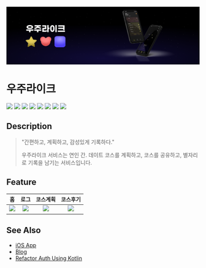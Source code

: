 ![cover.png](cover.png)

# 우주라이크

<div>
    <img src="https://img.shields.io/badge/Java-744E3B?style=flat&logo=&logoColor=white"/>
    <img src="https://img.shields.io/badge/Spring%20Boot-6DB33F?style=flat&logo=Spring&logoColor=white"/>
    <img src="https://img.shields.io/badge/Spring%20Data%20JPA-6DB33F?style=flat&logo=Spring&logoColor=white"/>
    <img src="https://img.shields.io/badge/MySQL-4479A1?style=flat&logo=MySQL&logoColor=white"/>
    <img src="https://img.shields.io/badge/AWS%20EC2-FF9900?style=flat&logo=Amazon&logoColor=white"/>
    <img src="https://img.shields.io/badge/AWS%20S3-FF9900?style=flat&logo=Amazon&logoColor=white"/>
    <img src="https://img.shields.io/badge/Docker-2496ED?style=flat&logo=Docker&logoColor=white"/>
    <img src="https://img.shields.io/badge/FCM-FFCA28?style=flat&logo=Firebase&logoColor=black"/>
</div>

## Description

> "간편하고, 계획하고, 감성있게 기록하다."
>
> 우주라이크 서비스는 연인 간. 데이트 코스를 계획하고, 코스를 공유하고, 별자리로 기록을 남기는 서비스입니다.

## Feature

|                                                               홈                                                                |                                                              로그                                                               |                                                              코스계획                                                              |                                                              코스후기                                                              |
|:------------------------------------------------------------------------------------------------------------------------------:|:-----------------------------------------------------------------------------------------------------------------------------:|:------------------------------------------------------------------------------------------------------------------------------:|:------------------------------------------------------------------------------------------------------------------------------:|
| <img width="200" src="https://user-images.githubusercontent.com/77485339/204939399-603e3a44-fe06-4dc6-bdaa-d1c3fbd393d4.jpeg"> | <img width="200" src="https://user-images.githubusercontent.com/85096805/202517592-ad820262-f321-4adb-9c4e-1bb01ea62644.png"> | <img width="200" src="https://user-images.githubusercontent.com/77485339/204938912-958bad88-a982-420e-bf3e-78fc7766f2d0.jpeg"> | <img width="200" src="https://user-images.githubusercontent.com/77485339/204939630-413c55e9-9845-4902-a6d8-77fbd6a121af.jpeg"> |

## See Also
- [iOS App](https://github.com/DeveloperAcademy-POSTECH/MacC-Team-Trying-iOS)
- [Blog](https://yeongwoo-owo.notion.site/a396bbc83f2b4499adbb54f69ca0c99c)
- [Refactor Auth Using Kotlin](https://github.com/yeongwoo-owo/Wouldulike_Server)
